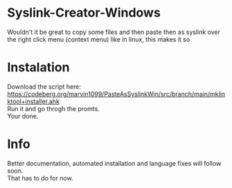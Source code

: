 # Syslink-Creator-Windows
Wouldn't it be great to copy some files and then paste then as syslink over the right click menu (context menu) like in linux, this makes it so

# Instalation
Download the script here:  
https://codeberg.org/marvin1099/PasteAsSyslinkWin/src/branch/main/mklinktool+installer.ahk  
Run it and go throgh the promts.  
Your done.

# Info
Better documentation, automated installation and language fixes will follow soon.         
That has to do for now.       

